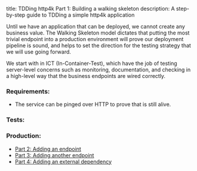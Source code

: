 title: TDDing http4k Part 1: Building a walking skeleton
description: A step-by-step guide to TDDing a simple http4k application

Until we have an application that can be deployed, we cannot create any business value. The Walking Skeleton
model dictates that putting the most trivial endpoint into a production environment will prove our deployment
pipeline is sound, and helps to set the direction for the testing strategy that we will use going forward.

We start with in ICT (In-Container-Test), which have the job of testing server-level concerns such as monitoring,
documentation, and checking in a high-level way that the business endpoints are wired correctly.

### Requirements:
- The service can be pinged over HTTP to prove that is still alive.

### Tests:

<script src="https://gist-it.appspot.com/https://github.com/http4k/http4k/blob/master/src/docs/tutorial/tdding_http4k/_1/tests.kt"></script>

### Production:

<script src="https://gist-it.appspot.com/https://github.com/http4k/http4k/blob/master/src/docs/tutorial/tdding_http4k/_1/project.kt"></script>

- [Part 2: Adding an endpoint](../_2)
- [Part 3: Adding another endpoint](../_3)
- [Part 4: Adding an external dependency](../_4)
